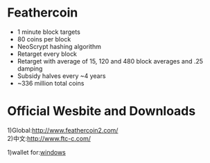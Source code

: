 <h1>Feathercoin</h1>
<ul>
<li>1 minute block targets</li>
<li>80 coins per block</li>
<li>NeoScrypt hashing algorithm</li>
<li>Retarget every block</li>
<li>Retarget with average of 15, 120 and 480 block averages and .25 damping</li>
<li>Subsidy halves every ~4 years</li>
<li>~336 million total coins</li>
</ul>

<h1>Official Wesbite and Downloads</h1>
<p>
1)Global:<a href="http://www.feathercoin2.com/">http://www.feathercoin2.com/</a><br>
2)中文:<a href="http://www.ftc-c.com/">http://www.ftc-c.com/</a>
</p>

<p>
1)wallet for:<a href="http://www.ftc-c.com/pack3/feathercoin-qt.rar/">windows</a><br>
</p>

